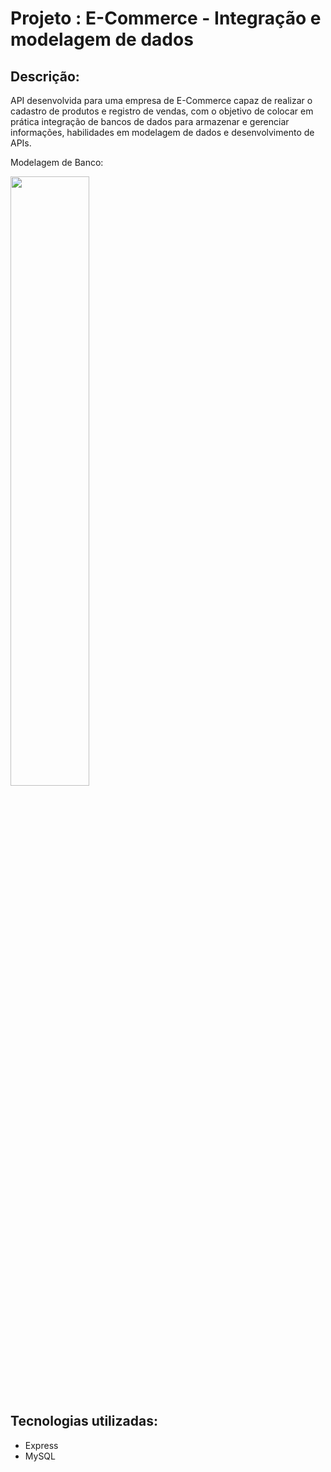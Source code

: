 # Projeto : E-Commerce - Integração e modelagem de dados

## Descrição: 
API desenvolvida para uma empresa de E-Commerce capaz de realizar o cadastro de produtos e registro de vendas,
com o objetivo de colocar em prática integração de bancos de dados para armazenar e gerenciar informações, habilidades em modelagem de
dados e desenvolvimento de APIs. <br>

Modelagem de Banco: 

<img  width="50%" src="https://github.com/stheryalves/eCommerce-integracao-e-modelagem-de-dados/assets/134507985/f50cd9bd-7904-4974-8b7d-55e54897be05" >


## Tecnologias utilizadas:
- Express
- MySQL



